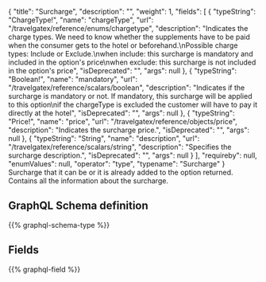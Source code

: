 {
  "title": "Surcharge",
  "description": "",
  "weight": 1,
  "fields": [
    {
      "typeString": "ChargeType!",
      "name": "chargeType",
      "url": "/travelgatex/reference/enums/chargetype",
      "description": "Indicates the charge types. We need to know whether the supplements have to be paid when the consumer gets to the hotel or beforehand.\nPossible charge types: Include or Exclude.\nwhen include: this surcharge is mandatory and included in the option's price\nwhen exclude: this surcharge is not included in the option's price",
      "isDeprecated": "",
      "args": null
    },
    {
      "typeString": "Boolean!",
      "name": "mandatory",
      "url": "/travelgatex/reference/scalars/boolean",
      "description": "Indicates if the surcharge is mandatory or not. If mandatory, this surcharge will be applied to this option\nif the chargeType is excluded the customer will have to pay it directly at the hotel",
      "isDeprecated": "",
      "args": null
    },
    {
      "typeString": "Price!",
      "name": "price",
      "url": "/travelgatex/reference/objects/price",
      "description": "Indicates the surcharge price.",
      "isDeprecated": "",
      "args": null
    },
    {
      "typeString": "String",
      "name": "description",
      "url": "/travelgatex/reference/scalars/string",
      "description": "Specifies the surcharge description.",
      "isDeprecated": "",
      "args": null
    }
  ],
  "requireby": null,
  "enumValues": null,
  "operator": "type",
  "typename": "Surcharge"
}
Surcharge that it can be or it is already added to the option returned. Contains all the information about the surcharge.
## GraphQL Schema definition

{{% graphql-schema-type %}}

## Fields

{{% graphql-field %}}
